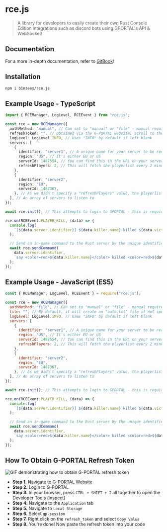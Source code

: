 # rce.js

> A library for developers to easily create their own Rust Console Edition integrations such as discord bots using GPORTAL's API & WebSocket!

## Documentation

For a more in-depth documentation, refer to [GitBook](https://rcejs.gitbook.io/rcejs)!

## Installation

```bash
npm i b1nzeex/rce.js
```

## Example Usage - TypeScript

```typescript
import { RCEManager, LogLevel, RCEEvent } from "rce.js";

const rce = new RCEManager({
  authMethod: "manual", // Can set to "manual" or "file" - manual requires a "refreshToken" in the AuthOptions and must be updated everytime you restart your application, file handles auth through a txt file which stores your refresh token
  refreshToken: "", // Obtained via the G-PORTAL website, scroll to the bottom of this documentation for a guide on obtaining this
  logLevel: LogLevel.INFO, // Uses "INFO" by default if left blank
  servers: [
    {
      identifier: "server1", // A unique name for your server to be recognised by
      region: "US", // It's either EU or US
      serverId: 1487554, // You can find this in the URL on your server page
      refreshPlayers: 2, // This will fetch the playerlist every 2 minutes, good for displaying player count
    },
    {
      identifier: "server2",
      region: "EU",
      serverId: 1487367,
    }, // As we didn't specify a "refreshPlayers" value, the playerlist won't be fetched
  ], // An array of servers to listen to
});

await rce.init(); // This attempts to login to GPORTAL - this is required for everything else to function

rce.on(RCEEvent.PLAYER_KILL, (data) => {
  console.log(
    `[${data.server.identifier}] ${data.killer.name} killed ${data.victim.name}`
  );

  // Send an in-game command to the Rust server by the unique identifier (kill-feed!)
  await rce.sendCommand(
    data.server.identifier,
    `say <color=red>${data.killer.name}</color> killed <color=red>${data.victim.name}</color>`
  );
});
```

## Example Usage - JavaScript (ES5)

```javascript
const { RCEManager, LogLevel, RCEEvent } = require("rce.js");

const rce = new RCEManager({
  authMethod: "file", // Can set to "manual" or "file" - manual requires a "refreshToken" in the AuthOptions and must be updated everytime you restart your application, file handles auth through a txt file which stores your refresh token
  file: "", // By default, it will create an "auth.txt" file if not specified, otherwise you can provide your own file path
  logLevel: LogLevel.INFO, // Uses "INFO" by default if left blank
  servers: [
    {
      identifier: "server1", // A unique name for your server to be recognised by
      region: "US", // It's either EU or US
      serverId: 1487554, // You can find this in the URL on your server page
      refreshPlayers: 2, // This will fetch the playerlist every 2 minutes, good for displaying player count
    },
    {
      identifier: "server2",
      region: "EU",
      serverId: 1487367,
    }, // As we didn't specify a "refreshPlayers" value, the playerlist won't be fetched
  ], // An array of servers to listen to
});

await rce.init(); // This attempts to login to GPORTAL - this is required for everything else to function

rce.on(RCEEvent.PLAYER_KILL, (data) => {
  console.log(
    `[${data.server.identifier}] ${data.killer.name} killed ${data.victim.name}`
  );

  // Send an in-game command to the Rust server by the unique identifier (kill-feed!)
  await rce.sendCommand(
    data.server.identifier,
    `say <color=red>${data.killer.name}</color> killed <color=red>${data.victim.name}</color>`
  );
});
```

## How To Obtain G-PORTAL Refresh Token

![GIF demonstrating how to obtain G-PORTAL refresh token](https://i.imgur.com/6jL2UgO.gif)

- **Step 1.** Navigate to [G-PORTAL Website](https://g-portal.com/en)
- **Step 2.** Login to G-PORTAL
- **Step 3.** In your browser, press `CTRL + SHIFT + I` all together to open the Developer Tools (inspect)
- **Step 4.** Navigate to the `Application` tab
- **Step 5.** Navigate to `Local Storage`
- **Step 6.** Select `gp-session`
- **Step 7.** Right click on the `refresh_token` and select `Copy Value`
- **Step 8.** You're done! Now paste the refresh token into your code
